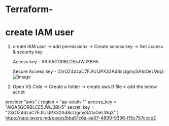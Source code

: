 # Terraform-

# create IAM user
1. create IAM user -> add permissions -> Create access key -> Get access & security key

   Access key - AKIA5GORBLCE5JWJ3BH5
   
   Secure Access key - 23rOZ4dzaC7FJ/UIJPX32Ad8cLIgmySA1oOeLWq3
![image](https://github.com/user-attachments/assets/a3b22d0a-7464-4a4f-a03b-720aeb4d802f)


3. Open VS Cide -> Create a folder -> create aws.tf file-> add the below script

provider "aws" {
  region     = "ap-south-1"
  access_key = "AKIA5GORBLCE5JWJ3BH5"
  secret_key = "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"
}
https://app.layers.md/pages/bba51c6a-ea07-4899-9396-f15c757ccce2


